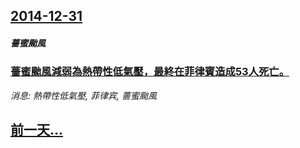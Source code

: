 ## [2014-12-31](/news/2014/12/31/index.md)

##### 薔蜜颱風
### [ 薔蜜颱風減弱為熱帶性低氣壓，最終在菲律賓造成53人死亡。](/news/2014/12/31/薔蜜颱風減弱為熱帶性低氣壓-最終在菲律賓造成53人死亡.md)
_消息: 熱帶性低氣壓, 菲律宾, 薔蜜颱風_

## [前一天...](/news/2014/12/30/index.md)

